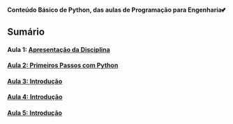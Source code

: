 <h4> Conteúdo Básico de Python, das aulas de Programação para Engenharia💕</h4>
<h2>Sumário</h2>
<h4>Aula 1: <a href="">Apresentação da Disciplina</h4>
<h4>Aula 2: <a href="https://github.com/MaineCalabrezi13/Programacao_Engenharia/tree/main/Aula%2028.02">Primeiros Passos com Python</h4>
<h4>Aula 3: <a href="https://github.com/MaineCalabrezi13/Programacao_Engenharia/tree/main/Aula%2006.03">Introdução</h4>
<h4>Aula 4: <a href="https://github.com/MaineCalabrezi13/Programacao_Engenharia/tree/main/Aula%2006.03">Introdução</h4>
<h4>Aula 5: <a href="https://github.com/MaineCalabrezi13/Programacao_Engenharia/tree/main/Aula%2006.03">Introdução</h4>

